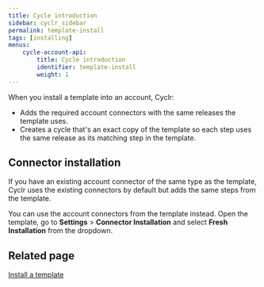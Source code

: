 ```yaml
---
title: Cycle introduction
sidebar: cyclr_sidebar
permalink: template-install
tags: [installing]
menus:
    cycle-account-api:
        title: Cycle introduction
        identifier: template-install
        weight: 1
---
```


When you install a template into an account, Cyclr:

* Adds the required account connectors with the same releases the template uses.
* Creates a cycle that's an exact copy of the template so each step uses the same release as its matching step in the template.

## Connector installation

If you have an existing account connector of the same type as the template, Cyclr uses the existing connectors by default but adds the same steps from the template.

You can use the account connectors from the template instead. Open the template, go to **Settings** > **Connector Installation** and select **Fresh Installation** from the dropdown.

## Related page

[Install a template](./install-from-template)

